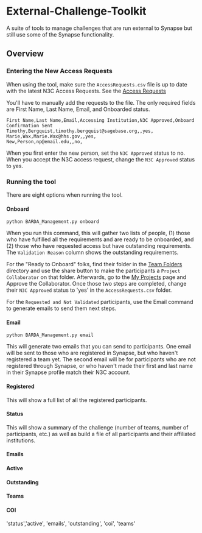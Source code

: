 # External-Challenge-Toolkit
A suite of tools to manage challenges that are run external to Synapse but still use some of the Synapse functionality.

## Overview


### Entering the New Access Requests
When using the tool, make sure the `AccessRequests.csv` file is up to date with the latest N3C Access Requests. See the [Access Requests](https://unite.nih.gov/workspace/module/view/latest/ri.workshop.main.module.26e17ad9-728d-4f54-bd72-578d9156e6b6)

You'll have to manually add the requests to the file. The only required fields are First Name, Last Name, Email, and Onboarded status.
```
First Name,Last Name,Email,Accessing Institution,N3C Approved,Onboard Confirmation Sent
Timothy,Bergquist,timothy.bergquist@sagebase.org,,yes,
Marie,Wax,Marie.Wax@hhs.gov,,yes,
New,Person,np@email.edu,,no,
```
When you first enter the new person, set the `N3C Approved` status to no. When you accept the N3C access request, change the `N3C Approved` status to yes.

### Running the tool
There are eight options when running the tool.

#### Onboard
```
python BARDA_Management.py onboard
```
When you run this command, this will gather two lists of people, (1) those who have fulfilled all the requirements and are ready to be onboarded, and (2) those who have requested access but have outstanding requirements. The `Validation Reason` column shows the outstanding requirements.

For the "Ready to Onboard" folks, find their folder in the [Team Folders](https://unite.nih.gov/workspace/compass/view/ri.compass.main.folder.4980fcc4-674f-46df-9d32-f93548d38af3) directory and use the share button to make the participants a `Project Collaborator` on that folder. Afterwards, go to the [My Projects](https://unite.nih.gov/workspace/module/view/latest/ri.workshop.main.module.26e17ad9-728d-4f54-bd72-578d9156e6b6) page and Approve the Collaborator. Once those two steps are completed, change their `N3C Approved` status to 'yes' in the `AccessRequests.csv` folder.

For the `Requested and Not Validated` participants, use the Email command to generate emails to send them next steps.

#### Email
```
python BARDA_Management.py email
```
This will generate two emails that you can send to participants. One email will be sent to those who are registered in Synapse, but who haven't registered a team yet. The second email will be for participants who are not registered through Synapse, or who haven't made their first and last name in their Synapse profile match their N3C account.

#### Registered
This will show a full list of all the registered participants.

#### Status
This will show a summary of the challenge (number of teams, number of participants, etc.) as well as build a file of all participants and their affiliated institutions.

#### Emails

#### Active

#### Outstanding

#### Teams

#### COI


'status','active', 'emails', 'outstanding', 'coi', 'teams'